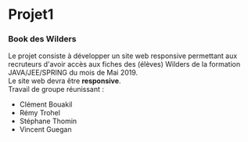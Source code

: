 # Projet1

### Book des Wilders
Le projet consiste à développer un site web responsive permettant aux recruteurs d'avoir accès aux fiches des (élèves) Wilders de la formation JAVA/JEE/SPRING du mois de Mai 2019.  
Le site web devra être **responsive**.  
Travail de groupe réunissant :
* Clément Bouakil
* Rémy Trohel
* Stéphane Thomin
* Vincent Guegan

